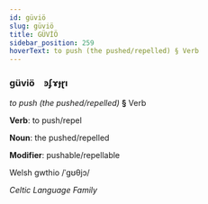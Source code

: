 ```yaml
---
id: güviö
slug: güviö
title: GÜVİÖ
sidebar_position: 259
hoverText: to push (the pushed/repelled) § Verb
---
```


### güviö&emsp;<span kind="abugida">ꜿʄɤɟɽı</span>

*to push (the pushed/repelled)* **§** Verb

**Verb**: to push/repel

**Noun**: the pushed/repelled

**Modifier**: pushable/repellable

Welsh gwthio /ˈɡʊθjɔ/

*Celtic Language Family*